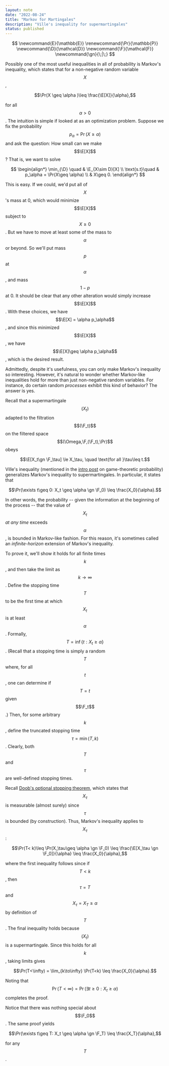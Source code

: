 ```yaml
---
layout: note 
date: "2022-08-24" 
title: "Markov for Martingales"
description: "Ville's inequality for supermartingales"
status: published
---
```


$$
\newcommand{E}{\mathbb{E}}
\renewcommand{\Pr}{\mathbb{P}}
\newcommand{\D}{\mathcal{D}}
\newcommand{\F}{\mathcal{F}}
\newcommand{\gn}{\;|\;}
$$

Possibly one of the most useful inequalities in all of probability is Markov's inequality, which states that for a non-negative random variable $$X$$, 

$$\Pr(X \geq \alpha )\leq \frac{\E[X]}{\alpha},$$

for all $$\alpha>0$$. The intuition is simple if looked at as an optimization problem. Suppose we fix the probability $$p_\alpha = \Pr(X\geq \alpha)$$ and ask the question: How small can we make $$\E[X]$$? That is, we want to solve 

$$
\begin{align*}
\min_{\D} \quad & \E_{X\sim D}[X]  \\ 
\text{s.t}\quad & p_\alpha = \Pr(X\geq \alpha) \\ 
& X\geq 0.
\end{align*}
$$

This is easy. If we could, we'd put all of $$X$$'s mass at 0, which would minimize $$\E[X]$$ subject to $$X\geq 0$$. But we have to move at least some of the mass to $$\alpha$$ or beyond. So we'll put mass $$p$$ at $$\alpha$$, and mass $$1-p$$ at 0. It should be clear that any other alteration would simply increase $$\E[X]$$. With these choices, we have $$\E[X] = \alpha p_\alpha$$, and since this minimized $$\E[X]$$, we have $$\E[X]\geq \alpha p_\alpha$$, which is the desired result. 

Admittedly, despite it's usefulness, you can only make Markov's inequality so interesting. However, it's natural to wonder whether Markov-like inequalities hold for more than just non-negative random variables. For instance, do certain random _processes_ exhibit this kind of behavior? The answer is yes. 

Recall that a supermartingale $$(X_t)$$ adapted to the filtration $$(\F_t)$$ on the filtered space $$(\Omega,\F,(\F_t),\Pr)$$ obeys 

$$\E[X_t\gn \F_\tau] \le X_\tau, \quad \text{for all }\tau\leq t.$$

Ville's inequality (mentioned in the [intro post](/research_notes/intro_game_theory_prob.md) on game-theoretic probability) generalizes Markov's inequality to supermartingales. In particular, it states that 

$$\Pr(\exists t\geq 0: X_t \geq \alpha \gn \F_0) \leq \frac{X_0}{\alpha}.$$

In other words, the probability -- given the information at the beginning of the process -- that the value of $$X_t$$ _at any time_ exceeds $$\alpha$$, is bounded in Markov-like fashion. For this reason, it's sometimes called an _infinite-horizon_ extension of Markov's inequality. 

To prove it, we'll show it holds for all finite times $$k$$, and then take the limit as $$k\to\infty$$. Define the stopping time $$T$$ to be the first time at which $$X_t$$ is at least $$\alpha$$. Formally, $$T=\inf\{t:X_t\geq \alpha\}$$. (Recall that a stopping time is simply a random $$T$$ where, for all $$t$$, one can determine if $$T=t$$ given $$\F_t$$.) Then, for some arbitrary $$k$$, define the truncated stopping time $$\tau = \min(T,k)$$. Clearly, both $$T$$ and $$\tau$$ are well-defined stopping times. 

Recall [Doob's optional stopping theorem](https://math.dartmouth.edu/~pw/math100w13/lalonde.pdf), which states that $$X_\tau$$ is measurable (almost surely) since $$\tau$$ is bounded (by construction). Thus, Markov's inequality applies to $$X_\tau$$: 

$$\Pr(T< k)\leq \Pr(X_\tau\geq \alpha \gn \F_0) \leq \frac{\E[X_\tau \gn \F_0]}{\alpha} \leq \frac{X_0}{\alpha},$$

where the first inequality follows since if $$T< k$$, then  $$\tau=T$$ and $$X_\tau =X_T\geq \alpha$$ by definition of $$T$$. The final inequality holds because $$(X_t)$$ is a supermartingale. Since this holds for all $$k$$, taking limits gives 

$$\Pr(T<\infty) = \lim_{k\to\infty} \Pr(T<k) \leq \frac{X_0}{\alpha}.$$

Noting that $$\Pr(T<\infty) = \Pr(\exists t\geq 0: X_t\geq \alpha)$$ completes the proof. 

Notice that there was nothing special about $$\F_0$$. The same proof yields 

$$\Pr(\exists t\geq T: X_t \geq \alpha \gn \F_T) \leq \frac{X_T}{\alpha},$$

for any $$T$$. 









